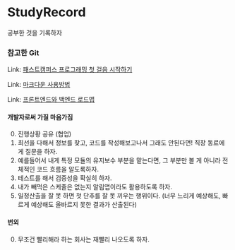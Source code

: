 # StudyRecord
공부한 것을 기록하자 


### 참고한 Git
Link: [패스트캠퍼스 프로그래밍 첫 걸음 시작하기](https://github.com/SeongJaeMoon/FastCampusWebPythonBasic, "패스트캠퍼스 프로그래밍 첫 걸음")

Link: [마크다운 사용방법](https://gist.github.com/ihoneymon/652be052a0727ad59601, "마크다운 사용방법")

Link: [프론트엔드와 백엔드 로드맵](https://github.com/devJang/developer-roadmap, "프론트엔드 백엔드 로드맵")


#### 개발자로써 가질 마음가짐
0. 진행상황 공유 (협업)
1. 최선을 다해서 정보를 찾고, 코드를 작성해보고나서 그래도 안된다면! 직장 동료에게 질문을 하자.
2. 예를들어서 내게 특정 모듈의 유지보수 부분을 맡는다면, 그 부분만 볼 게 아니라 전체적인 코드 흐름을 알도록하자.
3. 테스트를 해서 검증성을 확실히 하자.
4. 내가 빼먹은 스케줄은 없는지 알림앱이라도 활용하도록 하자.
5. 일정산출을 잘 못 하면 첫 단추를 잘 못 끼우는 행위이다. (너무 느리게 예상해도, 빠르게 예상해도 올바르지 못한 결과가 산출된다)

#### 번외
0. 무조건 빨리해라 하는 회사는 재빨리 나오도록 하자.
